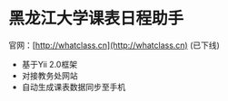 # 黑龙江大学课表日程助手

官网：[http://whatclass.cn](http://whatclass.cn) (已下线)

* 基于Yii 2.0框架
* 对接教务处网站
* 自动生成课表数据同步至手机
